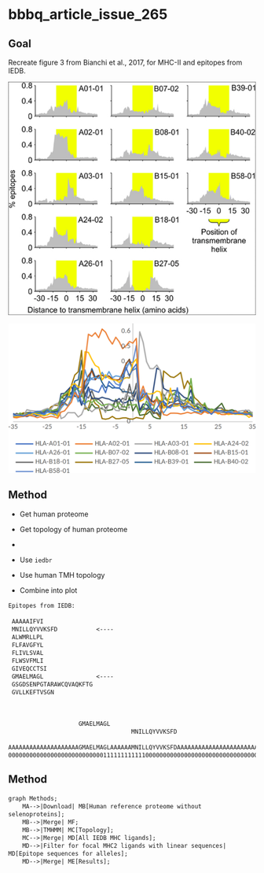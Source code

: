 # bbbq_article_issue_265

## Goal

Recreate figure 3 from Bianchi et al., 2017,
for MHC-II and epitopes from IEDB.

![](bianchi_et_2018_fig_3_published.png)

![](bianchi_et_2018_fig_3_raw.png)

## Method

 * Get human proteome
 * Get topology of human proteome
 * 

 * Use `iedbr`
 * Use human TMH topology
 * Combine into plot

```
Epitopes from IEDB:

 AAAAAIFVI              
 MNILLQYVVKSFD           <----
 ALWMRLLPL              
 FLFAVGFYL              
 FLIVLSVAL              
 FLWSVFMLI              
 GIVEQCCTSI             
 GMAELMAGL               <----
 GSGDSENPGTARAWCQVAQKFTG
 GVLLKEFTVSGN         



                    GMAELMAGL
                                   MNILLQYVVKSFD

AAAAAAAAAAAAAAAAAAAAGMAELMAGLAAAAAAMNILLQYVVKSFDAAAAAAAAAAAAAAAAAAAAAAAAAAAAAAAAAAA
00000000000000000000000000011111111111100000000000000000000000000000000000000000000
```

## Method

```mermaid
graph Methods;
    MA-->|Download| MB[Human reference proteome without selenoproteins];
    MB-->|Merge| MF;
    MB-->|TMHMM| MC[Topology];
    MC-->|Merge| MD[All IEDB MHC ligands];
    MD-->|Filter for focal MHC2 ligands with linear sequences| MD[Epitope sequences for alleles];
    MD-->|Merge| ME[Results];
```

